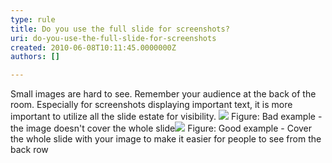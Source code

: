 ```yaml
---
type: rule
title: Do you use the full slide for screenshots?
uri: do-you-use-the-full-slide-for-screenshots
created: 2010-06-08T10:11:45.0000000Z
authors: []

---
```



Small images are hard to see. Remember your audience at the back of the room. Especially for screenshots displaying important text, it is more important to utilize all the slide estate for visibility.
![](/Communication/RulesToBetterPowerpointPresentations/PublishingImages/badSmall.jpg) Figure: Bad example - the image doesn't cover the whole slide![](/Communication/RulesToBetterPowerpointPresentations/PublishingImages/goodbig.jpg) Figure: Good example - Cover the whole slide with your image to make it easier for people to see from the back row
